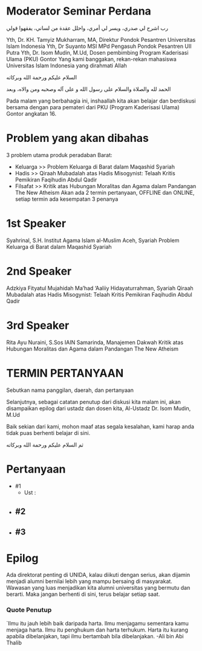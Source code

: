 # Moderator Seminar Perdana

رب اشرح لي صدري، ويسر لي أمري، واحلل عقدة من لساني، يفقهوا قولي

Yth, Dr. KH. Tamyiz Mukharram, MA, Direktur Pondok Pesantren Universitas Islam Indonesia
Yth, Dr Suyanto MSI MPd Pengasuh Pondok Pesantren UII Putra
Yth, Dr. Isom Mudin, M.Ud, Dosen pembimbing Program Kaderisasi Ulama (PKU) Gontor
Yang kami banggakan, rekan-rekan mahasiswa Universitas Islam Indonesia yang dirahmati Allah

السلام عليكم ورحمة الله وبركاته

الحمد لله والصلاة والسلام على رسول الله و على آله وصحبه ومن والاه، وبعد

Pada malam yang berbahagia ini, inshaallah kita akan belajar dan berdiskusi bersama dengan para pemateri dari PKU (Program Kaderisasi Ulama) Gontor angkatan 16.

# Problem yang akan dibahas
3 problem utama produk peradaban Barat:
- Keluarga >> Problem Keluarga di Barat dalam Maqashid Syariah
- Hadis >> Qiraah Mubadalah atas Hadis Misogynist: Telaah Kritis Pemikiran Faqihudin Abdul Qadir
- Filsafat >> Kritik atas Hubungan Moralitas dan Agama dalam Pandangan The New Atheism
Akan ada 2 termin pertanyaan, OFFLINE dan ONLINE, setiap termin ada kesempatan 3 penanya 

# 1st Speaker
Syahrinal, S.H.
Institut Agama Islam al-Muslim Aceh, Syariah
Problem Keluarga di Barat dalam Maqashid Syariah

# 2nd Speaker
Adzkiya Fityatul Mujahidah
Ma’had ‘Aaliiy Hidayaturrahman, Syariah
Qiraah Mubadalah atas Hadis Misogynist: Telaah Kritis Pemikiran Faqihudin Abdul Qadir

# 3rd Speaker
Rita Ayu Nuraini, S.Sos
IAIN Samarinda, Manajemen Dakwah
Kritik atas Hubungan Moralitas dan Agama dalam Pandangan The New Atheism

# TERMIN PERTANYAAN
Sebutkan nama panggilan, daerah, dan pertanyaan

Selanjutnya, sebagai catatan penutup dari diskusi kita malam ini, akan disampaikan epilog dari ustadz dan dosen kita, Al-Ustadz Dr. Isom Mudin, M.Ud

Baik sekian dari kami, mohon maaf atas segala kesalahan, kami harap anda tidak puas berhenti belajar di sini.

ثم السلام عليكم ورحمة الله وبركاته

# Pertanyaan
- #1 
	- Ust :
- #2 
	- 
- #3
	- 

# Epilog
Ada direktorat penting di UNIDA, kalau diikuti dengan serius, akan dijamin menjadi alumni bernilai lebih yang mampu bersaing di masyarakat. Wawasan yang luas menjadikan kita alumni universitas yang bermutu dan berarti. Maka jangan berhenti di sini, terus belajar setiap saat.

### Quote Penutup
`Ilmu itu jauh lebih baik daripada harta. Ilmu menjagamu sementara kamu menjaga harta. Ilmu itu penghukum dan harta terhukum. Harta itu kurang apabila dibelanjakan, tapi ilmu bertambah bila dibelanjakan. -Ali bin Abi Thalib
